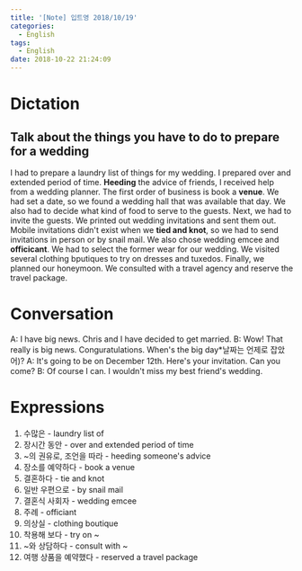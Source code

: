```yaml
---
title: '[Note] 입트영 2018/10/19'
categories:
  - English
tags:
  - English
date: 2018-10-22 21:24:09
---
```


# Dictation

## Talk about the things you have to do to prepare for a wedding

I had to prepare a laundry list of things for my wedding. I prepared over and extended period of time. **Heeding** the advice of friends, I received  help from a wedding planner. The first order of business is book a **venue**. We had set a date, so we found a wedding hall that was available that day. We also had to decide what kind of food to serve to the guests. Next, we had to invite the guests. We printed out wedding invitations and sent them out. Mobile invitations didn't exist when we **tied and knot**, so we had to send invitations in person or by snail mail. We also chose wedding emcee and **officicant**. We had to select the former wear for our wedding. We visited several clothing bputiques to try on dresses and tuxedos. Finally, we planned our honeymoon. We consulted with a travel agency and reserve the travel package.

# Conversation

A: I have big news. Chris and I have decided to get married.
B: Wow! That really is big news. Conguratulations. When's the big day*날짜는 언제로 잡았어)?
A: It's going to be on December 12th. Here's your invitation. Can you come?
B: Of course I can. I wouldn't miss my best friend's wedding.

# Expressions

1. 수많은 - laundry list of 
2. 장시간 동안 - over and extended period of time
3. ~의 권유로, 조언을 따라 - heeding someone's advice
4. 장소를 예약하다 - book a venue
5. 결혼하다 - tie and knot
6. 일반 우편으로 - by snail mail
7. 결혼식 사회자 - wedding emcee
8. 주례 - officiant
9. 의상실 - clothing boutique
10. 착용해 보다 - try on ~
11. ~와 상담하다 - consult with ~
12. 여행 상품을 예약했다 - reserved a travel package
